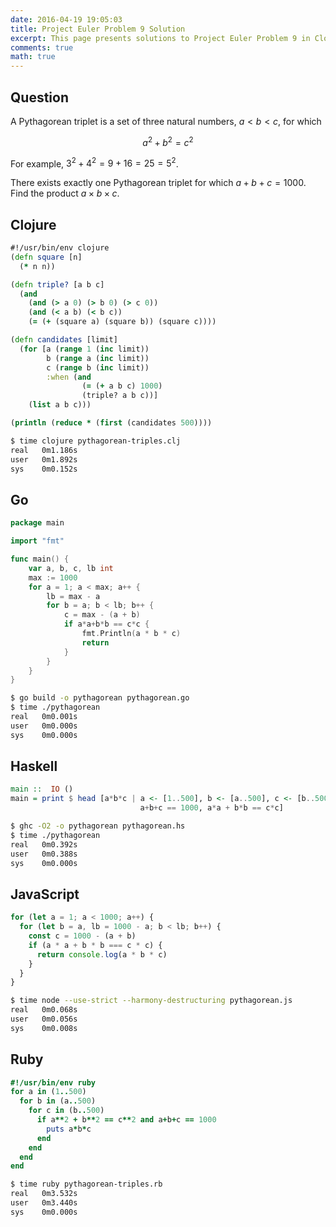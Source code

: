 ```yaml
---
date: 2016-04-19 19:05:03
title: Project Euler Problem 9 Solution
excerpt: This page presents solutions to Project Euler Problem 9 in Clojure, Go, Haskell, JavaScript and Ruby.
comments: true
math: true
---
```



## Question

A Pythagorean triplet is a set of three natural numbers, $a \lt b \lt c$, 
for which

$$a^2 + b^2 = c^2$$

For example, $3^2 + 4^2 = 9 + 16 = 25 = 5^2$.

There exists exactly one Pythagorean triplet for which $a + b + c = 1000$.
Find the product $a \times b \times c$.






## Clojure

```clojure
#!/usr/bin/env clojure
(defn square [n]
  (* n n))

(defn triple? [a b c]
  (and
    (and (> a 0) (> b 0) (> c 0))
    (and (< a b) (< b c))
    (= (+ (square a) (square b)) (square c))))

(defn candidates [limit]
  (for [a (range 1 (inc limit)) 
        b (range a (inc limit)) 
        c (range b (inc limit))
        :when (and 
                (= (+ a b c) 1000)
                (triple? a b c))] 
    (list a b c)))

(println (reduce * (first (candidates 500))))
```


```bash
$ time clojure pythagorean-triples.clj
real   0m1.186s
user   0m1.892s
sys    0m0.152s
```



## Go

```go
package main

import "fmt"

func main() {
    var a, b, c, lb int
    max := 1000
    for a = 1; a < max; a++ {
        lb = max - a
        for b = a; b < lb; b++ {
            c = max - (a + b)
            if a*a+b*b == c*c {
                fmt.Println(a * b * c)
                return
            }
        }
    }
}
```


```bash
$ go build -o pythagorean pythagorean.go
$ time ./pythagorean
real   0m0.001s
user   0m0.000s
sys    0m0.000s
```



## Haskell

```haskell
main ::  IO ()
main = print $ head [a*b*c | a <- [1..500], b <- [a..500], c <- [b..500],
                             a+b+c == 1000, a*a + b*b == c*c]
```


```bash
$ ghc -O2 -o pythagorean pythagorean.hs
$ time ./pythagorean
real   0m0.392s
user   0m0.388s
sys    0m0.000s
```



## JavaScript

```javascript
for (let a = 1; a < 1000; a++) {
  for (let b = a, lb = 1000 - a; b < lb; b++) {
    const c = 1000 - (a + b)
    if (a * a + b * b === c * c) {
      return console.log(a * b * c)
    }
  }
}
```


```bash
$ time node --use-strict --harmony-destructuring pythagorean.js
real   0m0.068s
user   0m0.056s
sys    0m0.008s
```



## Ruby

```ruby
#!/usr/bin/env ruby
for a in (1..500)
  for b in (a..500)
    for c in (b..500)
      if a**2 + b**2 == c**2 and a+b+c == 1000
        puts a*b*c
      end
    end
  end
end
```


```bash
$ time ruby pythagorean-triples.rb
real   0m3.532s
user   0m3.440s
sys    0m0.000s
```


